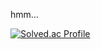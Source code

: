 hmm...

[![Solved.ac Profile](http://mazassumnida.wtf/api/generate_badge?boj=lyrics111)](https://solved.ac/lyrics111)
